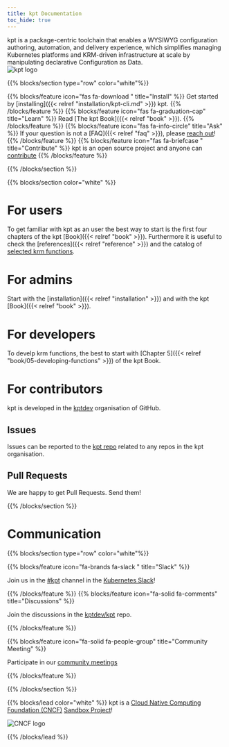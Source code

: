 ```yaml
---
title: kpt Documentation
toc_hide: true
---
```


<script>
  document.addEventListener("DOMContentLoaded", function() {
    if (window.location.pathname === "/") {
      document.querySelector(".breadcrumb").style.display = "none";
    }
  });
</script>

<div class="row mt-5 mb-3">
    <div class="col-lg-6">
        <div class="lead">
kpt is a package-centric toolchain that enables a WYSIWYG configuration authoring, automation, and delivery experience, which simplifies managing Kubernetes platforms and KRM-driven infrastructure at scale by manipulating declarative Configuration as Data.
        </div>
    </div>
    <div class="col-lg-6">
        <img src="/images/logo-with-name.svg" alt="kpt logo" style="max-width: 300px;">
    </div>
</div>

{{% blocks/section type="row" color="white"%}}

{{% blocks/feature icon="fas  fa-download " title="Install" %}}
Get started by [installing]({{< relref "installation/kpt-cli.md" >}}) kpt.
{{% /blocks/feature %}}
{{% blocks/feature icon="fas fa-graduation-cap" title="Learn" %}}
Read [The kpt Book]({{< relref "book" >}}).
{{% /blocks/feature %}}
{{% blocks/feature icon="fas fa-info-circle" title="Ask" %}}
If your question is not a [FAQ]({{< relref "faq" >}}), please [reach out]( #communication )!
{{% /blocks/feature %}}
{{% blocks/feature icon="fas fa-briefcase " title="Contribute" %}}
kpt is an open source project and anyone can [contribute](https://github.com/kptdev/kpt/blob/main/CONTRIBUTING.md)
{{% /blocks/feature %}}

{{% /blocks/section %}}


{{% blocks/section color="white" %}}

# For users

To get familiar with kpt as an user the best way to start is the first four chapters of the kpt [Book]({{< relref "book" >}}).
Furthermore it is useful to check the [references]({{< relref "reference" >}}) and the catalog of [selected krm functions](https://catalog.kpt.dev/function-catalog).

# For admins

Start with the [installation]({{< relref "installation" >}}) and with the kpt [Book]({{< relref "book" >}}).

# For developers

To develp krm functions, the best to start with [Chapter 5]({{< relref "book/05-developing-functions" >}}) of the kpt Book.

# For contributors

kpt is developed in the [kptdev](https://github.com/kptdev) organisation of GitHub.

## Issues

Issues can be reported to the [kpt repo](https://github.com/kptdev/kpt/issues) related to any repos in the kpt
organisation.

## Pull Requests

We are happy to get Pull Requests. Send them!

{{% /blocks/section %}}

# Communication

{{% blocks/section type="row" color="white"%}}

{{% blocks/feature icon="fa-brands fa-slack " title="Slack" %}}

Join us in the [#kpt](https://kubernetes.slack.com/archives/C0155NSPJSZ) channel in the [Kubernetes Slack](https://communityinviter.com/apps/kubernetes/community)!

{{% /blocks/feature %}}
{{% blocks/feature icon="fa-solid fa-comments" title="Discussions" %}}

Join the discussions in the [kptdev/kpt](https://github.com/kptdev/kpt/discussions) repo.

{{% /blocks/feature %}}

{{% blocks/feature icon="fa-solid fa-people-group" title="Community Meeting" %}}

Participate in our [community meetings](https://zoom-lfx.platform.linuxfoundation.org/meeting/98980817322?password=c09cdcc7-59c0-49c4-9802-ad4d50faafcd&invite=true)

{{% /blocks/feature %}}


{{% /blocks/section %}}

{{% blocks/lead color="white" %}}
kpt is a [Cloud Native Computing Foundation (CNCF)](https://www.cncf.io/) [Sandbox Project](https://www.cncf.io/sandbox-projects/)!

<img src="/images/cncf-color.svg" alt="CNCF logo" style="max-width: 600px;">

{{% /blocks/lead %}}
